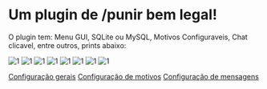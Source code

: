 # Um plugin de /punir bem legal!

O plugin tem: Menu GUI, SQLite ou MySQL, Motivos Configuraveis, Chat clicavel, entre outros, prints abaixo:

<img alt="1" src="https://i.imgur.com/ahLSGK1.png" />
<img alt="1" src="https://i.imgur.com/jkbQEQK.png" />
<img alt="1" src="https://i.imgur.com/0L5i8VR.png" />
<img alt="1" src="https://i.imgur.com/wYYKdTZ.png" />
<img alt="1" src="https://i.imgur.com/UOCbNwq.png" />
<img alt="1" src="https://i.imgur.com/QCabg96.png" />
<img alt="1" src="https://i.imgur.com/AsOBEoI.png" />
<img alt="1" src="https://i.imgur.com/9pEbwTP.png" />

[Configuração gerais](https://github.com/queendeveloperbr/punish-minecraft-plugin/blob/master/src/main/resources/config.yml)
[Configuração de motivos](https://github.com/queendeveloperbr/punish-minecraft-plugin/blob/master/src/main/resources/reason.yml)
[Configuração de mensagens](https://github.com/queendeveloperbr/punish-minecraft-plugin/blob/master/src/main/resources/messages.yml)
